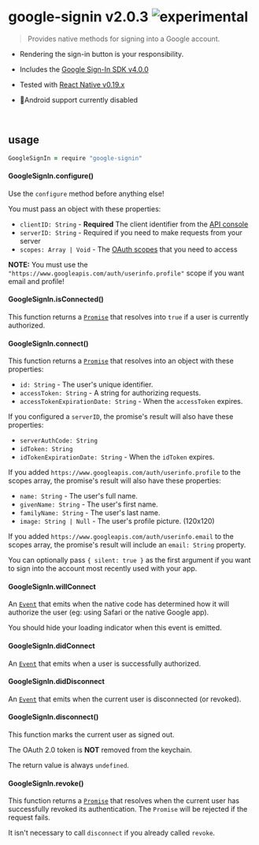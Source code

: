 
# google-signin v2.0.3 ![experimental](https://img.shields.io/badge/stability-experimental-EC5315.svg?style=flat)

> Provides native methods for signing into a Google account.

- Rendering the sign-in button is your responsibility.

- Includes the [Google Sign-In SDK v4.0.0](https://developers.google.com/identity/sign-in/ios/sdk/#download_the_google_sign-in_sdk)

- Tested with [React Native v0.19.x](https://github.com/facebook/react-native)

- 🚫Android support currently disabled

&nbsp;

## usage

```coffee
GoogleSignIn = require "google-signin"
```

#### GoogleSignIn.configure()

Use the `configure` method before anything else!

You must pass an object with these properties:

- `clientID: String` - **Required** The client identifier from the [API console](https://console.developers.google.com)
- `serverID: String` - Required if you need to make requests from your server
- `scopes: Array | Void` - The [OAuth scopes](https://developers.google.com/identity/protocols/googlescopes) that you need to access

**NOTE:** You must use the `"https://www.googleapis.com/auth/userinfo.profile"` scope if you want email and profile!

#### GoogleSignIn.isConnected()

This function returns a [`Promise`](https://github.com/aleclarson/Promise)
that resolves into `true` if a user is currently authorized.

#### GoogleSignIn.connect()

This function returns a [`Promise`](https://github.com/aleclarson/Promise)
that resolves into an object with these properties:

- `id: String` - The user's unique identifier.
- `accessToken: String` - A string for authorizing requests.
- `accessTokenExpirationDate: String` - When the `accessToken` expires.

If you configured a `serverID`, the promise's result will also have these properties:

- `serverAuthCode: String`
- `idToken: String`
- `idTokenExpirationDate: String` - When the `idToken` expires.

If you added `https://www.googleapis.com/auth/userinfo.profile` to the scopes array,
the promise's result will also have these properties:

- `name: String` - The user's full name.
- `givenName: String` - The user's first name.
- `familyName: String` - The user's last name.
- `image: String | Null` - The user's profile picture. (120x120)

If you added `https://www.googleapis.com/auth/userinfo.email` to the scopes array,
the promise's result will include an `email: String` property.

You can optionally pass `{ silent: true }` as the first argument
if you want to sign into the account most recently used with your app.

#### GoogleSignIn.willConnect

An [`Event`](https://github.com/aleclarson/event) that emits
when the native code has determined how it will authorize the user
(eg: using Safari or the native Google app).

You should hide your loading indicator when this event is emitted.

#### GoogleSignIn.didConnect

An [`Event`](https://github.com/aleclarson/event) that emits
when a user is successfully authorized.

#### GoogleSignIn.didDisconnect

An [`Event`](https://github.com/aleclarson/event) that emits
when the current user is disconnected (or revoked).

#### GoogleSignIn.disconnect()

This function marks the current user as signed out.

The OAuth 2.0 token is **NOT** removed from the keychain.

The return value is always `undefined`.

#### GoogleSignIn.revoke()

This function returns a [`Promise`](https://github.com/aleclarson/Promise)
that resolves when the current user has successfully revoked its authentication.
The `Promise` will be rejected if the request fails.

It isn't necessary to call `disconnect` if you already called `revoke`.
